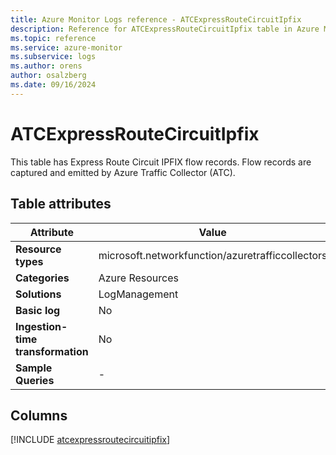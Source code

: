 ```yaml
---
title: Azure Monitor Logs reference - ATCExpressRouteCircuitIpfix
description: Reference for ATCExpressRouteCircuitIpfix table in Azure Monitor Logs.
ms.topic: reference
ms.service: azure-monitor
ms.subservice: logs
ms.author: orens
author: osalzberg
ms.date: 09/16/2024
---
```


# ATCExpressRouteCircuitIpfix

This table has Express Route Circuit IPFIX flow records. Flow records are captured and emitted by Azure Traffic Collector (ATC).


## Table attributes

|Attribute|Value|
|---|---|
|**Resource types**|microsoft.networkfunction/azuretrafficcollectors|
|**Categories**|Azure Resources|
|**Solutions**| LogManagement|
|**Basic log**|No|
|**Ingestion-time transformation**|No|
|**Sample Queries**|-|



## Columns
  
[!INCLUDE [atcexpressroutecircuitipfix](~/reusable-content/ce-skilling/azure/includes/azure-monitor/reference/tables/atcexpressroutecircuitipfix-include.md)]
